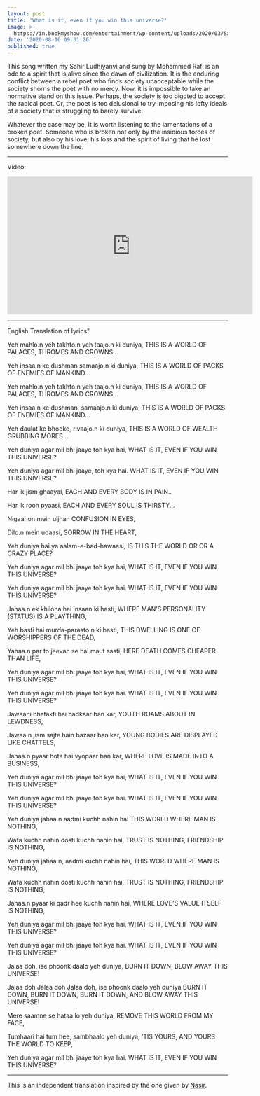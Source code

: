 ```yaml
---
layout: post
title: 'What is it, even if you win this universe?'
image: >-
  https://in.bookmyshow.com/entertainment/wp-content/uploads/2020/03/Sahir-Ludhianvi_FI.jpg
date: '2020-08-16 09:31:26'
published: true
---
```


This song written my Sahir Ludhiyanvi and sung by Mohammed Rafi is an ode to a spirit that is alive since the dawn of civilization. It is the enduring conflict between a rebel poet who finds society unacceptable while the society shorns the poet with no mercy. Now, it is impossible to take an normative stand on this issue. Perhaps, the society is too bigoted to accept the radical poet. Or, the poet is too delusional to try imposing his lofty ideals of a society that is struggling to barely survive.

Whatever the case may be, It is worth listening to the lamentations of a broken poet. Someone who is broken not only by the insidious forces of society, but also by his love, his loss and the spirit of living that he lost somewhere down the line.

<hr>

Video:

<div class="iframe-container"><iframe width="560" height="315" src="https://www.youtube.com/embed/t8f7bukIUWU" frameborder="0" allow="accelerometer; autoplay; encrypted-media; gyroscope; picture-in-picture" allowfullscreen></iframe></div>

<hr>

English Translation of lyrics"

Yeh mahlo.n yeh takhto.n yeh taajo.n ki duniya,
THIS IS A WORLD OF PALACES, THROMES AND CROWNS...

Yeh insaa.n ke dushman samaajo.n ki duniya,
THIS IS A WORLD OF PACKS OF ENEMIES OF MANKIND...

Yeh mahlo.n yeh takhto.n yeh taajo.n ki duniya,
THIS IS A WORLD OF PALACES, THROMES AND CROWNS...

Yeh insaa.n ke dushman, samaajo.n ki duniya,
THIS IS A WORLD OF PACKS OF ENEMIES OF MANKIND...

Yeh daulat ke bhooke, rivaajo.n ki duniya,
THIS IS A WORLD OF WEALTH GRUBBING MORES...

Yeh duniya agar mil bhi jaaye toh kya hai,
WHAT IS IT, EVEN IF YOU WIN THIS UNIVERSE?

Yeh duniya agar mil bhi jaaye, toh kya hai.
WHAT IS IT, EVEN IF YOU WIN THIS UNIVERSE?


Har ik jism ghaayal,
EACH AND EVERY BODY IS IN PAIN..

Har ik rooh pyaasi,
EACH AND EVERY SOUL IS THIRSTY...

Nigaahon mein uljhan
CONFUSION IN EYES,

Dilo.n mein udaasi,
SORROW IN THE HEART,

Yeh duniya hai ya aalam-e-bad-hawaasi,
IS THIS THE WORLD OR OR A CRAZY PLACE?

Yeh duniya agar mil bhi jaaye toh kya hai,
WHAT IS IT, EVEN IF YOU WIN THIS UNIVERSE?

Yeh duniya agar mil bhi jaaye toh kya hai.
WHAT IS IT, EVEN IF YOU WIN THIS UNIVERSE?


Jahaa.n ek khilona hai insaan ki hasti,
WHERE MAN’S PERSONALITY (STATUS) IS A PLAYTHING,

Yeh basti hai murda-parasto.n ki basti,
THIS DWELLING IS ONE OF WORSHIPPERS OF THE DEAD,

Yahaa.n par to jeevan se hai maut sasti,
HERE DEATH COMES CHEAPER THAN LIFE,

Yeh duniya agar mil bhi jaaye toh kya hai,
WHAT IS IT, EVEN IF YOU WIN THIS UNIVERSE?

Yeh duniya agar mil bhi jaaye toh kya hai.
WHAT IS IT, EVEN IF YOU WIN THIS UNIVERSE?


Jawaani bhatakti hai badkaar ban kar,
YOUTH ROAMS ABOUT IN LEWDNESS,

Jawaa.n jism sajte hain bazaar ban kar,
YOUNG BODIES ARE DISPLAYED LIKE CHATTELS,

Jahaa.n pyaar hota hai vyopaar ban kar,
WHERE LOVE IS MADE INTO A BUSINESS,

Yeh duniya agar mil bhi jaaye toh kya hai,
WHAT IS IT, EVEN IF YOU WIN THIS UNIVERSE?

Yeh duniya agar mil bhi jaaye toh kya hai.
WHAT IS IT, EVEN IF YOU WIN THIS UNIVERSE?


Yeh duniya jahaa.n aadmi kuchh nahin hai
THIS WORLD WHERE MAN IS NOTHING,

Wafa kuchh nahin dosti kuchh nahin hai,
TRUST IS NOTHING, FRIENDSHIP IS NOTHING,

Yeh duniya jahaa.n, aadmi kuchh nahin hai,
THIS WORLD WHERE MAN IS NOTHING,

Wafa kuchh nahin dosti kuchh nahin hai,
TRUST IS NOTHING, FRIENDSHIP IS NOTHING,

Jahaa.n pyaar ki qadr hee kuchh nahin hai,
WHERE LOVE'S VALUE ITSELF IS NOTHING,

Yeh duniya agar mil bhi jaaye toh kya hai,
WHAT IS IT, EVEN IF YOU WIN THIS UNIVERSE?

Yeh duniya agar mil bhi jaaye toh kya hai.
WHAT IS IT, EVEN IF YOU WIN THIS UNIVERSE?


Jalaa doh, ise phoonk daalo yeh duniya,
BURN IT DOWN, BLOW AWAY THIS UNIVERSE!

Jalaa doh Jalaa doh Jalaa doh, ise phoonk daalo yeh duniya
BURN IT DOWN, BURN IT DOWN, BURN IT DOWN, AND BLOW AWAY THIS UNIVERSE!

Mere saamne se hataa lo yeh duniya,
REMOVE THIS WORLD FROM MY FACE,

Tumhaari hai tum hee, sambhaalo yeh duniya,
‘TIS YOURS, AND YOURS THE WORLD TO KEEP,

Yeh duniya agar mil bhi jaaye toh kya hai.
WHAT IS IT, EVEN IF YOU WIN THIS UNIVERSE?

<hr>

This is an independent translation inspired by the one given by [Nasir](https://nasir-eclectic.blogspot.com/2008/07/129-translation-of-sad-song-of-rafi-yeh.html).
